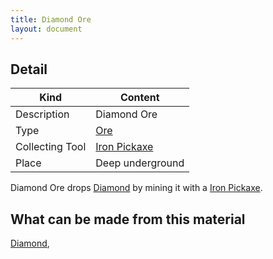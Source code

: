 ```yaml
---
title: Diamond Ore
layout: document
---
```

## Detail

|Kind|Content|
|---|---|
|Description|Diamond Ore|
|Type|[Ore](Ore)|
|Collecting Tool|[Iron Pickaxe](Iron_Pickaxe)|
|Place|Deep underground|

Diamond Ore drops [Diamond](Diamond) by mining it with a [Iron Pickaxe](Iron_Pickaxe).

## What can be made from this material

[Diamond](Diamond),

